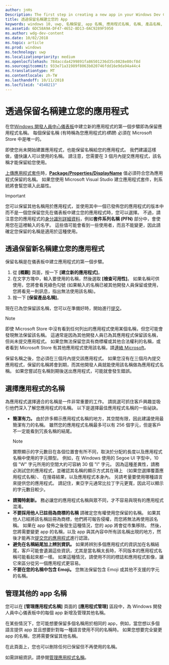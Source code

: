 ```yaml
---
author: jnHs
Description: The first step in creating a new app in your Windows Dev Center dashboard is reserving an app name. See how to reserve app names and find suggestions for choosing a great name for your app.
title: 透過保留名稱建立您的 App
keywords: windows 10, uwp, 名稱保留, app 名稱, 應用程式名稱, 名稱, 產品名稱, 命名, 保留名稱, 標題
ms.assetid: 6DC58A9A-DF47-4652-8D13-0AC9289F5950
ms.author: wdg-dev-content
ms.date: 10/02/2018
ms.topic: article
ms.prod: windows
ms.technology: uwp
ms.localizationpriority: medium
ms.openlocfilehash: 784accda4299891fa86501236d35c0828e80cf8d
ms.sourcegitcommit: 933e71a31989f8063b020746fdd16e9da94a44c4
ms.translationtype: MT
ms.contentlocale: zh-TW
ms.lasthandoff: 10/11/2018
ms.locfileid: "4540213"
---
```

# <a name="create-your-app-by-reserving-a-name"></a>透過保留名稱建立您的應用程式

在您[Windows 開發人員中心儀表板](https://partner.microsoft.com/dashboard)中建立新的應用程式的第一個步驟即為保留應用程式名稱。 每個保留名稱 (有時稱為您應用程式的*標題*) 必須在 Microsoft Store 中是唯一的。

即使您尚未開始建置應用程式，也能保留名稱給您的應用程式。 我們建議這樣做，儘快讓人可以使用的名稱。 請注意，您需要在 3 個月內提交應用程式，該名稱才能保留給您使用。

[上傳應用程式套件](upload-app-packages.md)時，[**Package/Properties/DisplayName**](https://docs.microsoft.com/uwp/schemas/appxpackage/uapmanifestschema/element-displayname) 值必須符合您為應用程式保留的名稱。 如果您使用 Microsoft Visual Studio 建立應用程式套件，則系統將會幫您填入此屬性。

> [!IMPORTANT]
> 您可以保留其他名稱用於應用程式，並使用其中一個已發佈您的應用程式的版本中而不是一個您保留您先在儀表板中建立您的應用程式時，您可以選擇。 不過，請注意您的應用程式的[身分識別詳細資料](view-app-identity-details.md)，例如**套件系列名稱 (PFN)** 部分中，會使用您在這裡輸入的名字。 這些值可能會看到一些使用者，而且不能變更，因此請確定您保留的名稱是適用於這種使用。


## <a name="create-your-app-by-reserving-a-new-name"></a>透過保留新名稱建立您的應用程式

保留名稱是在儀表板中建立應用程式的第一個步驟。 

1.  從 **\[概觀\]** 頁面，按一下 **\[建立新的應用程式\]**。
2.  在文字方塊中，輸入要使用的名稱，然後選取 **\[檢查可用性\]**。 如果名稱可供使用，您將會看見綠色勾號 (如果輸入的名稱已被其他開發人員保留或使用，您將看見一則訊息，指出無法使用該名稱)。
3.  按一下 **\[保留產品名稱\]**。

現在已為您保留該名稱，您可以在準備好時，開始進行[提交](app-submissions.md)。 

> [!NOTE]
> 即使 Microsoft Store 中沒有看到任何列出的應用程式使用某個名稱，但您可能會發現無法保留該名稱。 這通常是因為其他開發人員已為其應用程式保留該名稱，但尚未提交應用程式。 如果您無法保留您具有商標權或其他合法權利的名稱，或者看到 Microsoft Store 有其他應用程式使用該名稱，請[連絡 Microsoft](http://go.microsoft.com/fwlink/p/?LinkId=233777)。

保留名稱之後，您必須在三個月內提交該應用程式。 如果您沒有在三個月內提交應用程式，保留的名稱將會到期，而其他開發人員就能使用該名稱做為應用程式名稱。 如果您嘗試在名稱到期後送出應用程式，可能就會發生錯誤。


## <a name="choosing-your-apps-name"></a>選擇應用程式的名稱

為應用程式選擇適合的名稱是一件非常重要的工作。 請挑選可抓住客戶興趣並吸引他們深入了解您應用程式的名稱。 以下是選擇最佳應用程式名稱的一些祕訣。

-   **簡潔有力。** 由於許多顯示應用程式名稱的地方，其空間有限，因此建議使用最簡潔有力的名稱。 雖然您的應用程式名稱最多可以有 256 個字元，但是客戶不一定能看到冗長名稱的結尾。
    > [!NOTE]
    > 實際顯示的字元數目在各個位置會有所不同，取決於分配的長度以及應用程式名稱中使用的字元類型。 例如，在 Windows 使用的 Segoe UI 字型中，10 個 "W" 字元所用的空間大約可容納 30 個 "I" 字元。 因為這種差異性，請務必測試您的應用程式，並確認其名稱的顯示方式其在磚上 （如果您選擇覆蓋應用程式名稱）、 在搜尋結果，以及應用程式本身內。 另請考量要使用哪種語言來提供您的應用程式。 請記住，東亞字元通常比拉丁字元更寬，因此可以顯示的字元數目較少。
-   **請獨特創新。** 務必讓您的應用程式名稱與眾不同，才不容易與現有的應用程式混淆。
-   **不要採用他人已註冊為商標的名稱** 請確定您有權使用您保留的名稱。 如果其他人已經將該名稱註冊為商標，他們將可報告侵權，而您將無法再使用該名稱。 如果在 app 發佈之後發生這種情況，您的 app 將會從市集移除。 然後，您將需要變更 app 的名稱，以及 app 與其內容中所有該名稱出現的地方，然後才能再次[提交您的應用程式](app-submissions.md)進行認證。
-   **避免在名稱結尾加上辨別資訊。** 如果將辨別多個應用程式的資訊加在名稱結尾，客戶可能會遺漏這些資訊，尤其是當名稱太長時，不同版本的應用程式名稱可能看起來都一樣。 如果這種情況，請使用不同的標誌和應用程式影像，讓它來區分從另一個應用程式更容易。
-   **不要在您的名稱中包含 Emoji。** 您無法保留包含 Emoji 或其他不支援的字元的名稱。


## <a name="manage-additional-app-names"></a>管理其他的 app 名稱

您可以在 **\[管理應用程式名稱\]** 頁面的 **\[應用程式管理\]** 區段中，為 Windows 開發人員中心儀表板中的每個 app 新增及管理其他名稱。

在某些情況下，您可能想要保留多個名稱用於相同的 app，例如，當您想以多個語言提供 app 並且想要針對每一種語言使用不同的名稱時。 如果您想要完全變更 app 的名稱，您將需要保留其他名稱。

在此頁面上，您也可以刪除任何已保留但不再使用的名稱。

如需詳細資訊，請參閱[管理應用程式名稱](manage-app-names.md)。

 

 




